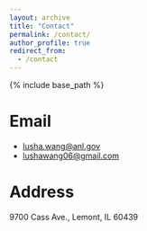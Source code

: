 ```yaml
---
layout: archive
title: "Contact"
permalink: /contact/
author_profile: true
redirect_from:
  - /contact
---
```


{% include base_path %}

Email
======
* lusha.wang@anl.gov
* lushawang06@gmail.com

Address
======
9700 Cass Ave., Lemont, IL 60439
  
